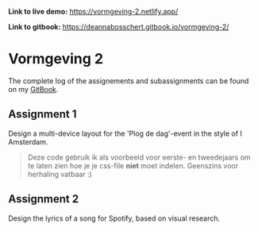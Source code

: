 **Link to live demo:** https://vormgeving-2.netlify.app/

**Link to gitbook:** https://deannabosschert.gitbook.io/vormgeving-2/


# Vormgeving 2

The complete log of the assignements and subassignments can be found on my [GitBook](https://deannabosschert.gitbook.io/vormgeving-2/).
## Assignment 1
Design a multi-device layout for the 'Plog de dag'-event in the style of I Amsterdam.

> Deze code gebruik ik als voorbeeld voor eerste- en tweedejaars om te laten zien hoe je je css-file **niet** moet indelen. Geenszins voor herhaling vatbaar :)


## Assignment 2
Design the lyrics of a song for Spotify, based on visual research.
